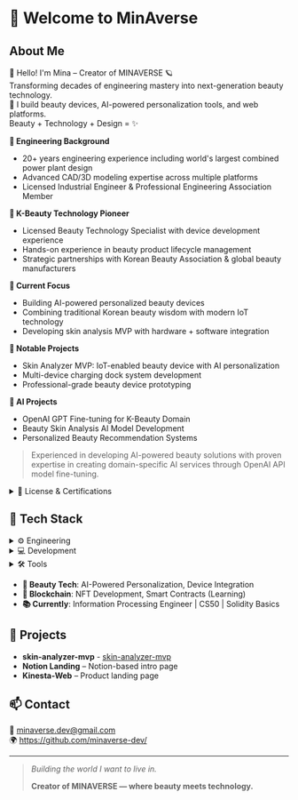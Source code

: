 # 👋 Welcome to MinAverse

## About Me  
👋 Hello! I'm Mina – Creator of MINAVERSE 🪐  
Transforming decades of engineering mastery into next-generation beauty technology.  
💄 I build beauty devices, AI-powered personalization tools, and web platforms.  
Beauty + Technology + Design = ✨  

**🔹 Engineering Background**
- 20+ years engineering experience including world's largest combined power plant design
- Advanced CAD/3D modeling expertise across multiple platforms
- Licensed Industrial Engineer & Professional Engineering Association Member

**🔹 K-Beauty Technology Pioneer**
- Licensed Beauty Technology Specialist with device development experience
- Hands-on experience in beauty product lifecycle management
- Strategic partnerships with Korean Beauty Association & global beauty manufacturers

**🔹 Current Focus**
- Building AI-powered personalized beauty devices
- Combining traditional Korean beauty wisdom with modern IoT technology
- Developing skin analysis MVP with hardware + software integration

**🔹 Notable Projects**
- Skin Analyzer MVP: IoT-enabled beauty device with AI personalization
- Multi-device charging dock system development
- Professional-grade beauty device prototyping

**🔹 AI Projects**
- OpenAI GPT Fine-tuning for K-Beauty Domain
- Beauty Skin Analysis AI Model Development  
- Personalized Beauty Recommendation Systems

> Experienced in developing AI-powered beauty solutions with proven expertise in creating domain-specific AI services through OpenAI API model fine-tuning.

<details>
<summary>🔹 License & Certifications</summary>

- Korean National Licensed Industrial Engineer (Manufacturing/CAD, 2000)
- Korean National Licensed Esthetician
- Project Management Certification (Primavera P6)
- Microsoft Office Specialist 2003

</details>

## 🔧 Tech Stack  

<details>
<summary>⚙️ Engineering</summary>

- Fusion 360
- AutoCAD  
- Revit MEP
- Creo Parametric
- Microstation

</details>

<details>
<summary>💻 Development</summary>

- Flask
- HTML/CSS/JavaScript
- React (Learning)

</details>

<details>
<summary>🛠️ Tools</summary>

- Notion API
- GitHub

</details>

- **💄 Beauty Tech**: AI-Powered Personalization, Device Integration
- **🔗 Blockchain**: NFT Development, Smart Contracts (Learning)
- **📚 Currently**: Information Processing Engineer | CS50 | Solidity Basics


## 🚀 Projects
- **skin-analyzer-mvp** - [skin-analyzer-mvp](https://github.com/minaverse-dev/skin-analyzer-mvp)  
- **Notion Landing** – Notion-based intro page  
- **Kinesta-Web** – Product landing page  
  
## 📫 Contact  
📧 [minaverse.dev@gmail.com](mailto:minaverse.dev@gmail.com)  
🌍 https://github.com/minaverse-dev/

---

> *Building the world I want to live in.*  
>  
> **Creator of MINAVERSE — where beauty meets technology.**
